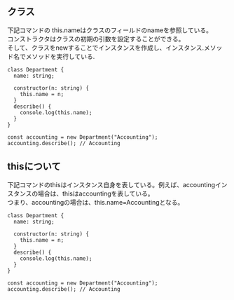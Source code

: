 ## クラス

下記コマンドの this.nameはクラスのフィールドのnameを参照している。  
コンストラクタはクラスの初期の引数を設定することができる。  
そして、クラスをnewすることでインスタンスを作成し、インスタンス.メソッド名でメソッドを実行している.  
```
class Department {
  name: string;

  constructor(n: string) {
    this.name = n;
  }
  describe() {
    console.log(this.name);
  }
}

const accounting = new Department("Accounting");
accounting.describe(); // Accounting
```

## thisについて
下記コマンドのthisはインスタンス自身を表している。例えば、accountingインスタンスの場合は、thisはaccountingを表している。  
つまり、accountingの場合は、this.name=Accountingとなる。
```
class Department {
  name: string;

  constructor(n: string) {
    this.name = n;
  }
  describe() {
    console.log(this.name);
  }
}

const accounting = new Department("Accounting");
accounting.describe(); // Accounting
```
